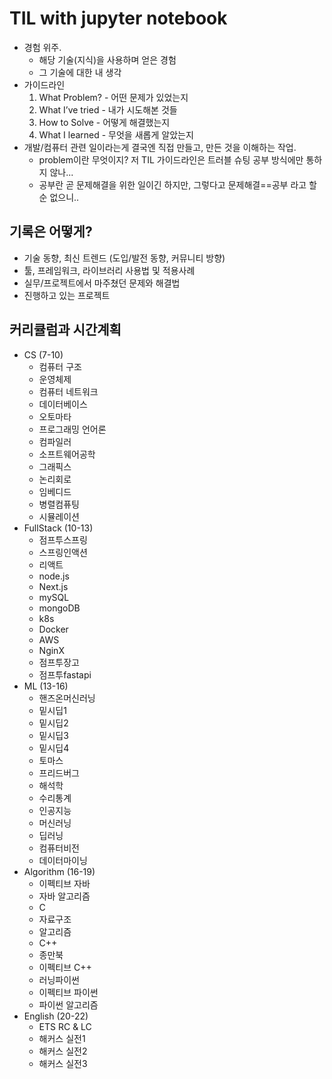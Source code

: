 # TIL with jupyter notebook
- 경험 위주.
  - 해당 기술(지식)을 사용하며 얻은 경험
  - 그 기술에 대한 내 생각
- 가이드라인
  1. What Problem? - 어떤 문제가 있었는지
  2. What I’ve tried - 내가 시도해본 것들
  3. How to Solve - 어떻게 해결했는지
  4. What I learned - 무엇을 새롭게 알았는지
- 개발/컴퓨터 관련 일이라는게 결국엔 직접 만들고, 만든 것을 이해하는 작업.
  - problem이란 무엇이지? 저 TIL 가이드라인은 트러블 슈팅 공부 방식에만 통하지 않나...
  - 공부란 곧 문제해결을 위한 일이긴 하지만, 그렇다고 문제해결==공부 라고 할 순 없으니..
## 기록은 어떻게?
- 기술 동향, 최신 트렌드 (도입/발전 동향, 커뮤니티 방향)
- 툴, 프레임워크, 라이브러리 사용법 및 적용사례
- 실무/프로젝트에서 마주쳤던 문제와 해결법
- 진행하고 있는 프로젝트

## 커리큘럼과 시간계획
- CS (7-10)
  - 컴퓨터 구조
  - 운영체제
  - 컴퓨터 네트워크
  - 데이터베이스
  - 오토마타
  - 프로그래밍 언어론
  - 컴파일러
  - 소프트웨어공학
  - 그래픽스
  - 논리회로
  - 임베디드
  - 병렬컴퓨팅
  - 시뮬레이션
- FullStack (10-13)
  - 점프투스프링
  - 스프링인액션
  - 리액트
  - node.js
  - Next.js
  - mySQL
  - mongoDB
  - k8s
  - Docker
  - AWS
  - NginX
  - 점프투장고
  - 점프투fastapi
- ML (13-16)
  - 핸즈온머신러닝
  - 밑시딥1
  - 밑시딥2
  - 밑시딥3
  - 밑시딥4
  - 토마스
  - 프리드버그
  - 해석학
  - 수리통계
  - 인공지능
  - 머신러닝
  - 딥러닝
  - 컴퓨터비전
  - 데이터마이닝
- Algorithm (16-19)
  - 이펙티브 자바
  - 자바 알고리즘
  - C
  - 자료구조
  - 알고리즘
  - C++
  - 종만북
  - 이펙티브 C++
  - 러닝파이썬
  - 이펙티브 파이썬
  - 파이썬 알고리즘
- English (20-22)
  - ETS RC & LC
  - 해커스 실전1
  - 해커스 실전2
  - 해커스 실전3